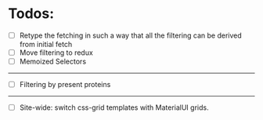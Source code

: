 
# Todos:


- [ ]  Retype the fetching in such a way that all the filtering can be derived from initial fetch
- [ ]  Move filtering to redux
- [ ]  Memoized Selectors 

---------------

- [ ] Filtering by present proteins

-----


- [ ] Site-wide: switch css-grid templates  with MaterialUI grids.